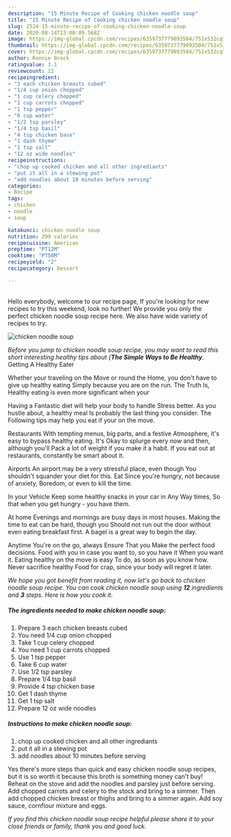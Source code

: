 ```yaml
---
description: "15 Minute Recipe of Cooking chicken noodle soup"
title: "15 Minute Recipe of Cooking chicken noodle soup"
slug: 2524-15-minute-recipe-of-cooking-chicken-noodle-soup
date: 2020-08-14T23:00:09.568Z
image: https://img-global.cpcdn.com/recipes/6359737779093504/751x532cq70/chicken-noodle-soup-recipe-main-photo.jpg
thumbnail: https://img-global.cpcdn.com/recipes/6359737779093504/751x532cq70/chicken-noodle-soup-recipe-main-photo.jpg
cover: https://img-global.cpcdn.com/recipes/6359737779093504/751x532cq70/chicken-noodle-soup-recipe-main-photo.jpg
author: Ronnie Brock
ratingvalue: 3.1
reviewcount: 12
recipeingredient:
- "3 each chicken breasts cubed"
- "1/4 cup onion chopped"
- "1 cup celery chopped"
- "1 cup carrots chopped"
- "1 tsp pepper"
- "6 cup water"
- "1/2 tsp parsley"
- "1/4 tsp basil"
- "4 tsp chicken base"
- "1 dash thyme"
- "1 tsp salt"
- "12 oz wide noodles"
recipeinstructions:
- "chop up cooked chicken and all other ingrediants"
- "put it all in a stewing pot"
- "add noodles about 10 minutes before serving"
categories:
- Recipe
tags:
- chicken
- noodle
- soup

katakunci: chicken noodle soup 
nutrition: 299 calories
recipecuisine: American
preptime: "PT12M"
cooktime: "PT50M"
recipeyield: "2"
recipecategory: Dessert

---
```

<br>
Hello everybody, welcome to our recipe page, If you're looking for new recipes to try this weekend, look no further! We provide you only the perfect chicken noodle soup recipe here. We also have wide variety of recipes to try.
<br>


![chicken noodle soup](https://img-global.cpcdn.com/recipes/6359737779093504/751x532cq70/chicken-noodle-soup-recipe-main-photo.jpg)

<i>Before you jump to chicken noodle soup recipe, you may want to read this short interesting healthy tips about {<strong>The Simple Ways to Be Healthy</strong>.</i>
Getting A Healthy Eater

Whether your traveling on the Move or round the
Home, you don't have to give up healthy eating
Simply because you are on the run. The Truth Is,
Healthy eating is even more significant when your


Having a Fantastic diet will help your body to handle
Stress better. As you hustle about, a healthy meal
Is probably the last thing you consider. The
Following tips may help you eat if your on the move.

Restaurants
With tempting menus, big parts, and a festive
Atmosphere, it's easy to bypass healthy eating. It's
Okay to splurge every now and then, although you'll
Pack a lot of weight if you make it a habit.
If you eat out at restaurants, constantly be smart
about it.

Airports
An airport may be a very stressful place, even though 
You shouldn't squander your diet for this. Eat
Since you're hungry, not because of anxiety,
Boredom, or even to kill the time.

In your Vehicle 
Keep some healthy snacks in your car in Any Way times,
So that when you get hungry - you have them.

At home
Evenings and mornings are busy days in most houses.
Making the time to eat can be hard, though you
Should not run out the door without even eating breakfast
first. 
A bagel is a great way to begin the day.

Anytime You're on the go, always Ensure That you
Make the perfect food decisions. 
Food with you in case you want to, so you have it
When you want it. Eating healthy on the move is easy
To do, as soon as you know how. Never sacrifice healthy
Food for crap, since your body will regret it later.


<i>We hope you got benefit from reading it, now let's go back to chicken noodle soup recipe. You can cook chicken noodle soup using <strong>12</strong> ingredients and <strong>3</strong> steps. Here is how you cook it.
</i>

##### The ingredients needed to make chicken noodle soup:

1. Prepare 3 each chicken breasts cubed
1. You need 1/4 cup onion chopped
1. Take 1 cup celery chopped
1. You need 1 cup carrots chopped
1. Use 1 tsp pepper
1. Take 6 cup water
1. Use 1/2 tsp parsley
1. Prepare 1/4 tsp basil
1. Provide 4 tsp chicken base
1. Get 1 dash thyme
1. Get 1 tsp salt
1. Prepare 12 oz wide noodles


##### Instructions to make chicken noodle soup:

1. chop up cooked chicken and all other ingrediants
1. put it all in a stewing pot
1. add noodles about 10 minutes before serving


Yes there&#39;s more steps than quick and easy chicken noodle soup recipes, but it is so worth it because this broth is something money can&#39;t buy! Reheat on the stove and add the noodles and parsley just before serving. Add chopped carrots and celery to the stock and bring to a simmer. Then add chopped chicken breast or thighs and bring to a simmer again. Add soy sauce, cornflour mixture and eggs. 

<i>If you find this chicken noodle soup recipe helpful please share it to your close friends or family, thank you and good luck.</i>

